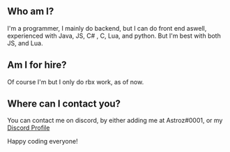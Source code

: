 ## Who am I?
I'm a programmer, I mainly do backend, but I can do front end aswell, experienced with Java, JS, C# , C, Lua, and python. But I'm best with both JS, and Lua.
<br/>
## Am I for hire?
Of course I'm but I only do rbx work, as of now.
<br/>
## Where can I contact you?
You can contact me on discord, by either adding me at Astroz#0001, or my <a class="github-button" href="https://discord.com/api/v8/users/475111190909943808/profile" aria-label="Follow @ntkme on GitHub">Discord Profile</a>

Happy coding everyone!

